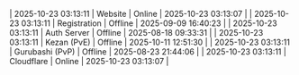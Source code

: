 | 2025-10-23 03:13:11 | Website | Online | 2025-10-23 03:13:07 |
| 2025-10-23 03:13:11 | Registration | Offline | 2025-09-09 16:40:23 |
| 2025-10-23 03:13:11 | Auth Server | Offline | 2025-08-18 09:33:31 |
| 2025-10-23 03:13:11 | Kezan (PvE) | Offline | 2025-10-11 12:51:30 |
| 2025-10-23 03:13:11 | Gurubashi (PvP) | Offline | 2025-08-23 21:44:06 |
| 2025-10-23 03:13:11 | Cloudflare | Online | 2025-10-23 03:13:07 |

